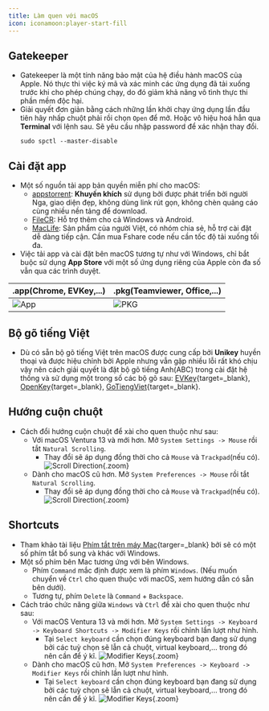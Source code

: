 ```yaml
---
title: Làm quen với macOS
icon: iconamoon:player-start-fill
---
```


## Gatekeeper

- Gatekeeper là một tính năng bảo mật của hệ điều hành macOS của Apple. Nó thực thi việc ký mã và xác minh các ứng dụng đã tải xuống trước khi cho phép chúng chạy, do đó giảm khả năng vô tình thực thi phần mềm độc hại.
- Giải quyết đơn giản bằng cách những lần khởi chạy ứng dụng lần đầu tiên hãy nhấp chuột phải rồi chọn `Open` để mở. Hoặc vô hiệu hoá hẳn qua **Terminal** với lệnh sau. Sẽ yêu cầu nhập password để xác nhận thay đổi.
    ```shell
    sudo spctl --master-disable
    ```

## Cài đặt app

- Một số nguồn tải app bản quyền miễn phí cho macOS:
    - [appstorrent](https://appstorrent.ru/): **Khuyến khích** sử dụng bởi được phát triển bởi người Nga, giao diện đẹp, không dùng link rút gọn, không chèn quảng cáo cùng nhiều nền tảng để download.
    - [FileCR](https://filecr.com/): Hỗ trợ thêm cho cả Windows và Android.
    - [MacLife](https://maclife.io/): Sản phẩm của người Việt, có nhóm chia sẻ, hỗ trợ cài đặt dễ dàng tiếp cận. Cần mua Fshare code nếu cần tốc độ tải xuống tối đa.
- Việc tải app và cài đặt bên macOS tương tự như với Windows, chỉ bắt buộc sử dụng **App Store** với một số ứng dụng riêng của Apple còn đa số vẫn qua các trình duyệt.

| **.app**(Chrome, EVKey,...) | **.pkg**(Teamviewer, Office,...) |
| --------------------------- | -------------------- |
| ![App](https://i.imgur.com/8w9F6B7.gif) | ![PKG](https://i.imgur.com/l9u3Ra3.gif) |  

## Bộ gõ tiếng Việt

- Dù có sẵn bộ gõ tiếng Việt trên macOS được cung cấp bởi **Unikey** huyền thoại và được hiệu chỉnh bởi Apple nhưng vẫn gặp nhiều lỗi rất khó chịu vậy nên cách giải quyết là đặt bộ gõ tiếng Anh(ABC) trong cài đặt hệ thống và sử dụng một trong số các bộ gõ sau: [EVKey](https://evkeyvn.com/){target=_blank}, [OpenKey](https://open-key.org/){target=_blank}, [GoTiengViet](https://www.trankynam.com/gotv/){target=_blank}.

## Hướng cuộn chuột

- Cách đổi hướng cuộn chuột để xài cho quen thuộc như sau:
    - Với macOS Ventura 13 và mới hơn. Mở `System Settings -> Mouse` rồi tắt `Natural Scrolling`.
        - Thay đổi sẽ áp dụng đồng thời cho cả `Mouse` và `Trackpad`(nếu có).
        ![Scroll Direction](https://i.imgur.com/NYIeZzB.png){.zoom}
    - Dành cho macOS cũ hơn. Mở `System Preferences -> Mouse` rồi tắt `Natural Scrolling`.
        - Thay đổi sẽ áp dụng đồng thời cho cả `Mouse` và `Trackpad`(nếu có).
        ![Scroll Direction](https://i.imgur.com/X5z87zS.png){.zoom}

## Shortcuts

- Tham khảo tài liệu [Phím tắt trên máy Mac](https://support.apple.com/vi-vn/HT201236){targer=_blank} bởi sẽ có một số phím tắt bổ sung và khác với Windows.
- Một số phím bên Mac tương ứng với bên Windows.
    - Phím `Command` mắc định được xem là phím `Windows`. (Nếu muốn chuyển về `Ctrl` cho quen thuộc với macOS, xem hướng dẫn có sẵn bên dưới).
    - Tương tự, phím `Delete` là `Command` + `Backspace`.
- Cách tráo chức năng giữa `Windows` và `Ctrl` để xài cho quen thuộc như sau:
    - Với macOS Ventura 13 và mới hơn. Mở `System Settings -> Keyboard -> Keyboard Shortcuts -> Modifier Keys` rồi chỉnh lần lượt như hình.
        - Tại `Select keyboard` cần chọn đúng keyboard bạn đang sử dụng bởi các tuỳ chọn sẽ lẫn cả chuột, virtual keyboard,... trong đó nên cần để ý kĩ.
        ![Modifier Keys](https://i.imgur.com/XxIJsln.png){.zoom}
    - Dành cho macOS cũ hơn. Mở `System Preferences -> Keyboard -> Modifier Keys` rồi chỉnh lần lượt như hình.
        - Tại `Select keyboard` cần chọn đúng keyboard bạn đang sử dụng bởi các tuỳ chọn sẽ lẫn cả chuột, virtual keyboard,... trong đó nên cần để ý kĩ.
        ![Modifier Keys](https://i.imgur.com/vP679eo.png){.zoom}